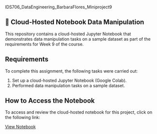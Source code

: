IDS706_DataEngineering_BarbaraFlores_Miniproject9
## 📂  Cloud-Hosted Notebook Data Manipulation

This repository contains a cloud-hosted Jupyter Notebook that demonstrates data manipulation tasks on a sample dataset as part of the requirements for Week 9 of the course.

## Requirements

To complete this assignment, the following tasks were carried out:

1. Set up a cloud-hosted Jupyter Notebook (Google Colab).
2. Performed data manipulation tasks on a sample dataset.

## How to Access the Notebook

To access and review the cloud-hosted notebook for this project, click on the following link:

[View Notebook](https://colab.research.google.com/drive/179ts2vZp2tiNUdrdmwqWjtOkkjcuAkfY?usp=sharing)



